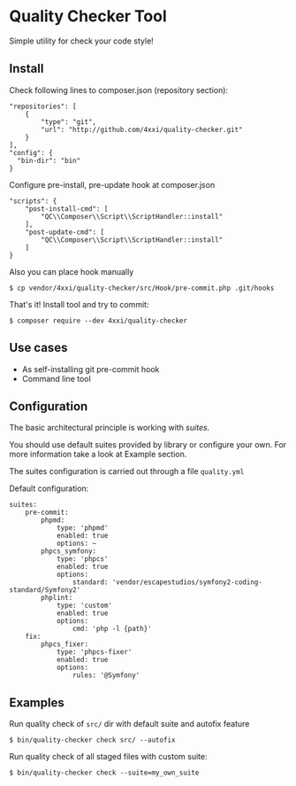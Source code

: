 Quality Checker Tool
====================

Simple utility for check your code style!

Install
-------

Check following lines to composer.json (repository section):

    "repositories": [
        {
            "type": "git",
            "url": "http://github.com/4xxi/quality-checker.git"
        }
    ],
    "config": {
      "bin-dir": "bin"
    }

Configure pre-install, pre-update hook at composer.json

    "scripts": {
        "post-install-cmd": [
            "QC\\Composer\\Script\\ScriptHandler::install"
        ],
        "post-update-cmd": [
            "QC\\Composer\\Script\\ScriptHandler::install"
        ]
    }
    
Also you can place hook manually

    $ cp vendor/4xxi/quality-checker/src/Hook/pre-commit.php .git/hooks

That's it! Install tool and try to commit:

    $ composer require --dev 4xxi/quality-checker

Use cases
----------

* As self-installing git pre-commit hook
* Command line tool
    
Configuration
-------------

The basic architectural principle is working with _suites_. 

You should use default suites provided by library or configure your own. For more information take a look at Example section.

The suites configuration is carried out through a file `quality.yml`

Default configuration:

```
suites:
    pre-commit:
        phpmd:
            type: 'phpmd'
            enabled: true
            options: ~
        phpcs_symfony:
            type: 'phpcs'
            enabled: true
            options:
                standard: 'vendor/escapestudios/symfony2-coding-standard/Symfony2'
        phplint:
            type: 'custom'
            enabled: true
            options:
                cmd: 'php -l {path}'
    fix:
        phpcs_fixer:
            type: 'phpcs-fixer'
            enabled: true
            options:
                rules: '@Symfony'
```

Examples
--------

Run quality check of `src/` dir with default suite and autofix feature 

    $ bin/quality-checker check src/ --autofix

Run quality check of all staged files with custom suite:

    $ bin/quality-checker check --suite=my_own_suite




